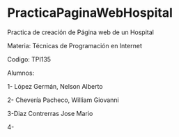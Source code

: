 # PracticaPaginaWebHospital
Practica de creación de Página web de un Hospital

Materia: Técnicas de Programación en Internet

Codigo: TPI135

Alumnos:

1- López Germán, Nelson Alberto

2- Chevería Pacheco, William Giovanni

3-Diaz Contrerras Jose Mario

4-
